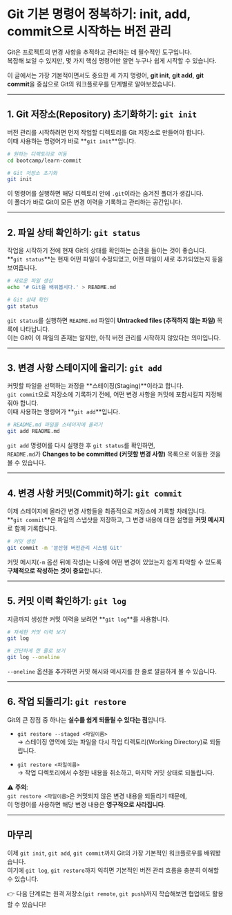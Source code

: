 # Git 기본 명령어 정복하기: init, add, commit으로 시작하는 버전 관리

Git은 프로젝트의 변경 사항을 추적하고 관리하는 데 필수적인 도구입니다.  
복잡해 보일 수 있지만, 몇 가지 핵심 명령어만 알면 누구나 쉽게 시작할 수 있습니다.  

이 글에서는 가장 기본적이면서도 중요한 세 가지 명령어, **git init**, **git add**, **git commit**을 중심으로 Git의 워크플로우를 단계별로 알아보겠습니다.

---

## 1. Git 저장소(Repository) 초기화하기: `git init`

버전 관리를 시작하려면 먼저 작업할 디렉토리를 Git 저장소로 만들어야 합니다.  
이때 사용하는 명령어가 바로 **`git init`**입니다.

```bash
# 원하는 디렉토리로 이동
cd bootcamp/learn-commit

# Git 저장소 초기화
git init
```

이 명령어를 실행하면 해당 디렉토리 안에 `.git`이라는 숨겨진 폴더가 생깁니다.  
이 폴더가 바로 Git이 모든 변경 이력을 기록하고 관리하는 공간입니다.

---

## 2. 파일 상태 확인하기: `git status`

작업을 시작하기 전에 현재 Git의 상태를 확인하는 습관을 들이는 것이 좋습니다.  
**`git status`**는 현재 어떤 파일이 수정되었고, 어떤 파일이 새로 추가되었는지 등을 보여줍니다.

```bash
# 새로운 파일 생성
echo '# Git을 배워봅시다.' > README.md

# Git 상태 확인
git status
```

`git status`를 실행하면 `README.md` 파일이 **Untracked files (추적하지 않는 파일)** 목록에 나타납니다.  
이는 Git이 이 파일의 존재는 알지만, 아직 버전 관리를 시작하지 않았다는 의미입니다.

---

## 3. 변경 사항 스테이지에 올리기: `git add`

커밋할 파일을 선택하는 과정을 **스테이징(Staging)**이라고 합니다.  
`git commit`으로 저장소에 기록하기 전에, 어떤 변경 사항을 커밋에 포함시킬지 지정해줘야 합니다.  
이때 사용하는 명령어가 **`git add`**입니다.

```bash
# README.md 파일을 스테이지에 올리기
git add README.md
```

`git add` 명령어를 다시 실행한 후 `git status`를 확인하면,  
`README.md`가 **Changes to be committed (커밋할 변경 사항)** 목록으로 이동한 것을 볼 수 있습니다.

---

## 4. 변경 사항 커밋(Commit)하기: `git commit`

이제 스테이지에 올라간 변경 사항들을 최종적으로 저장소에 기록할 차례입니다.  
**`git commit`**은 파일의 스냅샷을 저장하고, 그 변경 내용에 대한 설명을 **커밋 메시지**로 함께 기록합니다.

```bash
# 커밋 생성
git commit -m '분산형 버전관리 시스템 Git'
```

커밋 메시지(`-m` 옵션 뒤에 작성)는 나중에 어떤 변경이 있었는지 쉽게 파악할 수 있도록 **구체적으로 작성하는 것이 중요**합니다.

---

## 5. 커밋 이력 확인하기: `git log`

지금까지 생성한 커밋 이력을 보려면 **`git log`**를 사용합니다.

```bash
# 자세한 커밋 이력 보기
git log

# 간단하게 한 줄로 보기
git log --oneline
```

`--oneline` 옵션을 추가하면 커밋 해시와 메시지를 한 줄로 깔끔하게 볼 수 있습니다.

---

## 6. 작업 되돌리기: `git restore`

Git의 큰 장점 중 하나는 **실수를 쉽게 되돌릴 수 있다는 점**입니다.

- `git restore --staged <파일이름>`  
  → 스테이징 영역에 있는 파일을 다시 작업 디렉토리(Working Directory)로 되돌립니다.

- `git restore <파일이름>`  
  → 작업 디렉토리에서 수정한 내용을 취소하고, 마지막 커밋 상태로 되돌립니다.

⚠️ **주의**:  
`git restore <파일이름>`은 커밋되지 않은 변경 내용을 되돌리기 때문에,  
이 명령어를 사용하면 해당 변경 내용은 **영구적으로 사라집니다**.

---

## 마무리

이제 `git init`, `git add`, `git commit`까지 Git의 가장 기본적인 워크플로우를 배워봤습니다.  
여기에 `git log`, `git restore`까지 익히면 기본적인 버전 관리 흐름을 충분히 이해할 수 있습니다.  

👉 다음 단계로는 원격 저장소(`git remote`, `git push`)까지 학습해보면 협업에도 활용할 수 있습니다!
